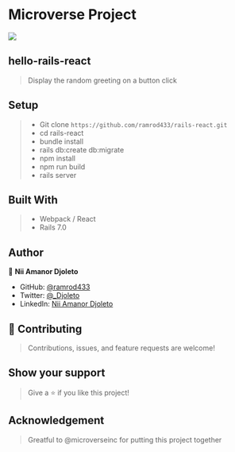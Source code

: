 # Microverse Project
![](https://img.shields.io/badge/Microverse-blueviolet)

## hello-rails-react

> Display the random greeting on a button click

## Setup
>- Git clone `https://github.com/ramrod433/rails-react.git`
>- cd rails-react
>- bundle install
>- rails db:create db:migrate
>- npm install
>- npm run build
>- rails server

## Built With
>- Webpack / React
>- Rails 7.0

## Author

👤 **Nii Amanor Djoleto**

- GitHub: [@ramrod433](https://github.com/ramrod433)
- Twitter: [@\_Djoleto](https://twitter.com/_djoleto_)
- LinkedIn: [Nii Amanor Djoleto](https://linkedin.com/in/nii-amanor-djoleto)

## 🤝 Contributing

>Contributions, issues, and feature requests are welcome!

## Show your support

>Give a ⭐️ if you like this project!

## Acknowledgement

>Greatful to @microverseinc for putting this project together

